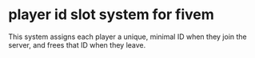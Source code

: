 # player id slot system for fivem

This system assigns each player a unique, minimal ID when they join the server, and frees that ID when they leave.
